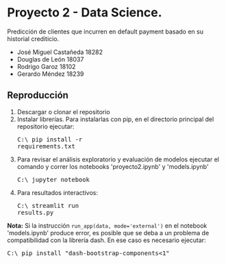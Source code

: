 # Proyecto 2 - Data Science.
Predicción de clientes que incurren en default payment basado en su historial crediticio.

* José Miguel Castañeda 18282
* Douglas de León       18037
* Rodrigo Garoz         18102
* Gerardo Méndez        18239

## Reproducción
1. Descargar o clonar el repositorio
2. Instalar librerías. Para instalarlas con pip, en el directorio principal del repositorio ejecutar: <pre>C:\ pip install -r requirements.txt</pre>
3. Para revisar el análisis exploratorio y evaluación de modelos ejecutar el comando y correr los notebooks 'proyecto2.ipynb' y 'models.ipynb'<pre>C:\ jupyter notebook</pre> 
5. Para resultados interactivos: <pre>C:\ streamlit run results.py</pre>

**Nota:** Si la instrucción `run_app(data, mode='external')` en el notebook 'models.ipynb' produce error, es posible que se deba a un problema de compatibilidad con la librería dash. En ese caso es necesario ejecutar: <pre>C:\ pip install "dash-bootstrap-components<1"</pre>
